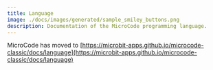 ```yaml
---
title: Language
image: ./docs/images/generated/sample_smiley_buttons.png
description: Documentation of the MicroCode programming language.
---
```


MicroCode has moved to [https://microbit-apps.github.io/microcode-classic/docs/language](https://microbit-apps.github.io/microcode-classic/docs/language)